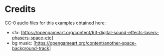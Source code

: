 # Credits

CC-0 audio files for this examples obtained here:

 * sfx: [https://opengameart.org/content/63-digital-sound-effects-lasers-phasers-space-etc]
 * bg music: [https://opengameart.org/content/another-space-background-track]
